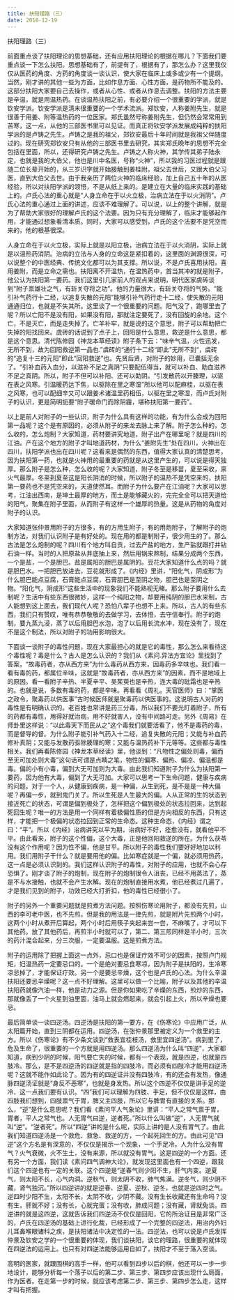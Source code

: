 ```yaml
---
title: 扶阳理路（三）
date: 2018-12-19
---
```




扶阳理路（三）

前面重点谈了扶阳理论的思想基础，还有应用扶阳理论的根据在哪儿？下面我们要重点谈一下怎么扶阳。思想基础有了，前提有了，根据有了，那怎么办？这里我仅仅从医药的角度、方药的角度谈一谈认识，使大家在临床上或多或少有一个提纲。当然，刚才讲的其他一些为方面，比如作息方面、心性方面，是药物所不能及的。这部分扶阳大家要自己去操作，或者从心性、或者从作息去调整。扶阳的方法主要是辛温，就是用温热药。在谈温热扶阳之前，有必要介绍一个很重要的学派，就是钦安学派。钦安学派是清末很重要的一个学术流派。郑钦安，人称姜附先生，就是很善于用姜、附等温热药的一位医家。郑氏虽然号称姜附先生，但仍然会常常用到苦寒，这一点，从他的三部医书里可以见证。而真正将钦安学派发展成纯粹的扶阳学派的是卢铸之先生。卢铸之是我的祖父，郑钦安最后十年时间就是我祖父伴随度过的。现在研究郑钦安只有从他的三部医书里去研究，其实郑氏晚年的思想不完全包括在里面，所以，还得研究卢铸之先生。卢铸之人称火神，其学传其弟子陆永定，也就是我的大伯父，他也是川中名医，号称“火神”，所以我的习医过程就是跟随二位长辈开始的，从三岁识字就开始接触到姜桂附。祖父去世后，又跟大伯父习医，直到大伯父去世。由于我亲历了两位火神的临床经验，加上自己五十年的从医经验，所以对扶阳学派的领悟，不是从纸上来的。是建立在大量的临床实践的基础上的。卢氏心法的重心就是“人身立命在于以火立极，治病立法在于以火消阴”。卢氏心法的重心通过上面的讲述，应该不难理解了。可以说，以上的整个讲解，就是为了帮助大家很好的理解卢氏的这个法要。因为只有充分理解了，临床才能够起作用，才能通过想象看清本质。同时，大家可以感受到，卢氏的这个法要不是凭空而来的，他的根基很深。

人身立命在于以火立极，实际上就是以阳立极，治病立法在于以火消阴，实际上就是以温热药消阴。治病的立法与人身的立命这是紧扣着的，这里面的渊源很深，可以说整个的中医经典、传统文化都可以为其支撑。所以说，不是卢氏喜用扶阳，喜用姜附，而是立命之需也。扶阳离不开温热，在温热药中，首当其冲的就是附子，他公认为扶阳第一要药。我们这里引几家前人的观点来说明，明代医家虞砖谈到“附子禀雄壮之气，有斩关夺将之功”。他的力量很大，有斩关夺将的气势。“能引补气药行十二经，以追复失散的元阳”能够引补气药行走十二经，使失散的元阳通通归位，也就是不失其所。这里谈了一个很重要的问题。阳气没了，跑哪里去了呢？所以亡阳不是没有阳，如果没有阳，那就注定要死了，没有回旋的余地。这个亡，不是灭亡，而是走失掉了。亡羊补牢，就是说的这个意思，附子可以帮助把亡失掉的阳找回来。虞砖的话说到了点子上，回阳是什么意思，救逆是什么意思，都是这个意思。清代陈修园《神龙本草经读》附子条下云：“味辛气温，火性迅发，无所不到，故为回阳救逆第一品也.”虞砖的“通行十二经“即此”无所不到“，虞砖的“追复十三的元阳”即此“回阳救逆”也。先贤后贤，对附子的妙用，已囊括无余了。“引补血药入血分，以滋补不足之真阴”只要配伍得当，就可以补血、助血滋养不足之真阴。所以，附子不但可以补阳、还可以助阴。“引发散药以开腠理，以驱在表之风寒。引温暖药达下焦，以驱除在里之寒湿”所以他可以配麻桂，以驱在表之风寒，也可以配细辛又可以跟姜术诸温里药相伍，以驱在里之寒湿，而卢氏对附子的认识，更是简明扼要“附子暖命门而除阴霾，堪称扶阳第一要药”。

以上是前人对附子的一些认识，附子为什么具有这样的功能，有为什么会成为回阳第一品呢？这个是有原因的，必须从附子的来龙去脉上来了解。附子怎么种的，怎么收的，怎么炮制？大家知道，药材要讲究地道，附子出产在哪里呢？就是四川的江油。产在这个地方的附子才叫地道药材，为什么“姜附先生”处在四川，火神出在四川，扶阳学派也出在四川呢？这看来是偶然的东西，值得大家认真的清楚思考。因为扶阳第一药，也就是火神用的最重要的药就是从这里产生的，可以说是得天独厚。那么附子是怎么种，怎么收的呢？大家知道，附子冬至是移苗，夏至采收，禀火气最厚。冬至到夏至这是阳长阴消的时候，所以附子的温热不是凭空来的，扶阳第一要药也不是凭空来的，天道使然耳。而附子为什么要产在江油呢？大家可以思考，江油出西南，是坤土最厚的地方，而土是能够藏火的，完完全全可以把天道给的阳气，聚集在附子里面，从而附子有这样一个雄厚的热量。这是从药物的角度对附子的认识。

大家知道张仲景用附子的方很多，有的方用生附子，有的用炮附子，了解附子的炮制方法，对我们认识附子是有好处的。现在用的都是制附子，很少用生的了。那么古法是怎么炮制的呢？四川有个地方叫自贡，过去产盐的地方，生产盐就跟打井钻石油一样。当时的人把原盐从井底抽上来，然后用锅来熬制，结果分成两个东西，一个是盐，一个是胆巴。盐是属阳的胆巴是属阴的。豆花大家知道什么点的吗？就是胆巴水。一把胆巴放进去，豆花就形成了。《内经》里讲，“阳化气，阴成形”为什么胆巴能点豆腐，石膏能点豆腐，石膏胆巴是至阴之物，胆巴也是至阴之物。“阳化气，阴成形”这些生活中的现象我们不能熟视无睹。那么附子要用什么去制呢？生活中有些东西很微妙，这样一个纯阳之物，却要用纯阴的胆巴水来制，古人能想到这上面去，我们现代人呢？恐怕八辈子也想不上来。所以，古人的有些东西，我们只有赞叹，唯有恭恭敬敬的去做学习，去体悟，去守信奉行。附子的炮制，要九蒸九浸，蒸了以后用胆巴水泡，泡了以后用长流水冲，现在没有了，现在不是这个制法，所以对附子的功用影响很大。

下面谈一谈附子的毒性问题，现在大家最担心的就是它的毒性，那么怎么来看待这个毒性呢？毒是什么？古人是怎么认识的？我们从《素问.异法方宜论》里找到了答案，“故毒药者，亦从西方来”为什么毒药从西方来，因毒药多辛味也。我们看一看有毒的药，都属位辛味，这就是“故毒药者，亦从西方来”的因素，而不是地域上的原因。看一看附子辛热、半夏辛平、吴茱萸也是辛热，连大毒的砒霜也是辛热的。也就是说，多数有毒的药，都是辛味。再看看《周礼。天官医师》曰：“掌医之政令，聚毒药以供医事”古时候医师就是聚毒药以供医事的。这说明古人对药的毒性是有明确认识的。老百姓也常讲是药三分毒，所以我们不要光盯着附子，所有的药都有毒性，用得好就治病，用不好就害人，没有中间路可走。另外《周易》在师卦里这样说：“以此毒天下而民从之”这个毒我们就要活看了，他不是毒药的毒，而是督导的督。为什么附子能引补气药入十二经，追复失散的元阳；又能与补血药修补真阴；又能与发散药驱除腠理的寒；又能与温热药补下元等等。这些都与毒性相关。我们再看陈修园《神龙本草经读》里，他谈到：“凡物性之偏处则毒，偏而至无可加处则大毒”这句话可谓是点睛之笔，物性的偏寒、偏热、偏凉、偏温都是毒。偏的小有小毒，偏到大无可加则为大毒。由此我们知道附子为什么为扶阳第一要药，因为他有大毒，偏到了大无可加。大家可以思考一下生命问题，健康与疾病的问题。对于一个人，从健康到疾病，是一种偏，从生到死，是不是是一种大偏呢？再偏一步，就到鬼门关了。所以生死是人生最大的偏。人从正常的生的状态到接近死亡的状态，可谓是偏到极处了，怎样把这个偏到极处的状态拉回来，达到起死回生呢？唯一的方法是用一个同样有着极偏性质的但是方向相反的东西，只有这样，才能把一个极偏的状态拉回到正常的生命态。这种生命态，《内经》谓之曰：“平”。所以《内经》治病讲究以平为期，治病好不好，痊愈没有，就看他平不平。由此看来，附子的这个性偏，这个大毒，正是他回阳救逆的所在。为什么茯苓没有这个作用呢？因为性不偏，他是甘平。所以附子的毒性我们要好好地加以利用。我们用附子干什么？就是要用他的偏。比如寒症就是一个偏，就必须用热药，这一点是必须认识到的。我们这样认识附子的毒性，对附子的应用，也就不会心存恐惧了。刚才谈了附子的炮制，现在附子的炮制很令人沮丧，已经不用蒸法了，蒸是不与水接触，也就不会产生水解。现在的炮制直接用水煮，他已经煮过几遍了，才是我们见到的附子，功效已经大打折扣，他的毒性已经很小了。

附子的另外一个重要问题就是煎煮方法问题。按照伤寒论用附子，都没有先煎，山西的李可老中医，也不先煎。但是我的用法是一律先煎，就是附片先煎两个小时，这两个小时从煮开后算起，两个小时后用筷子夹起来尝一尝，不麻嘴了，才可以下其他药。放了其他药后，再煎半小时就可以了，第二、第三煎同样是半小时，三次的药汁混合起来，分三次服，一定要温服。这是煎煮方法。

附子的运用除了把握上面这一点外，忌口也是保证疗效不可少的因素，按照卢门规矩，妇温热药一定要忌口的。一个是绝对要忌食寒凉，因为附子是扶阳的，生冷寒凉忌掉了，才能保证疗效。另一个是要忌辛燥，这个也是卢氏的心法。为什么辛温扶阳还要忌辛燥呢？这一点不好理解。这里可以做一个比喻，附子以及其他的辛温扶阳药就像汽油一样，他是动力之源。但是你如果吃了辛燥的东西，煎炒的东西，那就像丢了一个火星到油里面，油马上就会燃起来，就会引起上火，所以辛燥也要忌。

最后简单谈一谈四逆汤。四逆汤是扶阳的第一要方，在《伤寒论》中应用广泛，从太阳篇开始，直到三阴都在运用。四逆汤，在张仲景那里被定义为一个救里的主方。所以《伤寒论》有不少条文谈到“救表宜桂枝汤，救里宜四逆汤”。病到里了，危及生命了，很重要的一个方就是用四逆汤。那么四逆汤为什么叫“四逆”，大家都知道，病到少阴的时候，阳气要亡失的时候，都有一个表现，就是四逆，也就是四肢冷。那么，是不是四逆汤的四逆就是指的四肢冷，而必须有四肢冷才能用四逆汤呢？这就不能作如此论了。因为有的四逆证并没有四肢冷，有的还会有发热，像通脉四逆汤证就是“身反不恶寒”，也就是身发热。所以这个四逆不仅仅是讲手足的逆冷，这一点我们要有认识。“四”我们可以理解为四肢、手足，但不仅仅是这样，由四肢我们想到，四肢禀气于胃，脾又主四肢，所以它与脾胃有直接的关系。那么，“逆”是什么意思呢？我们看《素问平人气象论》里讲：“平人之常气禀于胃，胃者，平人之常气也。人无胃气曰逆，逆者死。”所以什么叫做“逆”，人无胃气就叫“逆”。“逆者死”。所以“四逆”讲的是什么呢，实际上讲的是人没有胃气了。由此我们知道四逆汤是一个救危、救急、救逆的方，一个起死回生的方。由此可见“四逆”这个方名是有深意的，不仅仅是揭示一个现象，一个手足冷。人为什么没有胃气？火气衰微，火不生土，没有来源，所以就没有胃气。这是四逆的一个方面。还有另一个方面，我们读《素问四气调神大论》，就发现这里面也有一个四逆，跟我们这个四逆也有一定的关联。这个四逆是“逆春气则少阳不生，肝气内变。逆夏气，则太阳不长，心气内洞。逆秋气，则太阴不收，肺气焦满。逆冬气，则少阴不藏，肾气独沉。”所以四逆讲的就是逆春、逆夏、逆秋、逆冬，也就是逆四时之气。逆四时少阳不生，太阳不长，太阴不收，少阴不藏。没有生长收藏还有生命吗？没有生，肝就不好；没有长，心就完蛋；没有收，肺成问题；没有藏，肾就免谈。四逆讲的就是这四逆，这就告诉我们四逆汤不仅仅是回阳，它的所治证目是非常广泛的，卢氏在四逆汤的基础上进行化裁，已经形成了一个完整的四逆法，用治内外妇儿耳鼻喉眼诸科之疾，是扶阳诸法中决定性的一法。四逆法，也可以说是卢氏发挥仲景及钦安之学的一个很重要的体现，我们谈扶阳，谈它的理路，很重要的就体现在四逆法的运用上。也只有对四逆法能够运用自如了，扶阳才不至于落入空谈。
​      

高明的医家，就跟围棋的高手一样，他可以看到四步以后的棋，他还可以一步一步地设计，能够分析每一个落子以后的第二步、第三步、第四步应该出现什么局面，作为医者。在走第一步的时候，就应该考虑第二步、第三步、第四步怎么走，这样才叫有把握。